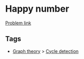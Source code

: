 # Happy number

[Problem link](https://leetcode.com/problems/happy-number)

## Tags

* [Graph theory](/README.md#Graph_theory) > [Cycle detection](/README.md#Graph_theory-Cycle_detection)

